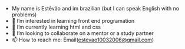 - My name is Estêvão and im brazilian (but I can speak English with no problems)
- 👀 I’m interested in learning front end programation
- 🌱 I’m currently learning html and css
- 💞️ I’m looking to collaborate on a mentor or a study partner
- 📫 How to reach me: Email(estevao10032006@gmail.com)
  

<!---
EstevaoE/EstevaoE is a ✨ special ✨ repository because its `README.md` (this file) appears on your GitHub profile.
You can click the Preview link to take a look at your changes.
--->

